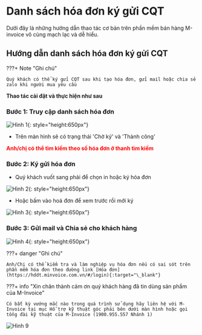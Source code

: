 # **Danh sách hóa đơn ký gửi CQT**

Dưới đây là những hướng dẫn thao tác cơ bản trên phần mềm bán hàng M-invoice vô cùng mạch lạc và dễ hiểu.

## **Hướng dẫn danh sách hóa đơn ký gửi CQT**

???+ Note "Ghi chú"

    Quý khách có thể ký gửi CQT sau khi tạo hóa đơn, gửi mail hoặc chia sẻ zalo khi người mua yêu cầu

**Thao tác cài đặt và thực hiện như sau**

### Bước 1: Truy cập danh sách hóa đơn

![Hình 1](../../assets/images/mSeller/danh-sach-hoa-don-1.png){: style="height:650px"}

- Trên màn hình sẽ có trạng thái 'Chờ ký' và 'Thành công'

<span style="color: red; font-weight: bold">Anh/chị có thể tìm kiếm theo số hóa đơn ở thanh tìm kiếm</span>

### Bước 2: Ký gửi hóa đơn

- Quý khách vuốt sang phải để chọn in hoặc ký hóa đơn

![Hình 2](../../assets/images/mSeller/danh-sach-hoa-don-2.png){: style="height:650px"}

- Hoặc bấm vào hoá đơn để xem trước rồi mới ký

![Hình 3](../../assets/images/mSeller/danh-sach-hoa-don-3.png){: style="height:650px"}

### Bước 3: Gửi mail và Chia sẻ cho khách hàng

![Hình 4](../../assets/images/mSeller/danh-sach-hoa-don-4.png){: style="height:650px"}

???+ danger "Ghi chú"

    Anh/Chị có thể kiểm tra và làm nghiệp vụ hóa đơn nếu có sai sót trên phần mềm hóa đơn theo đường link [Hóa đơn](https://hddt.minvoice.com.vn/#/login){:target="\_blank"}

???+ info "Xin chân thành cảm ơn quý khách hàng đã tin dùng sản phẩm của M-Invoice"

    Có bất kỳ vướng mắc nào trong quá trình sử dụng hãy liên hệ với M-Invoice tại mục Hỗ trợ kỹ thuật góc phải bên dưới màn hình hoặc gọi tổng đài kỹ thuật của M-Invoice (1900.955.557 Nhánh 1)

![Hình 9](../../assets/images/invoice2/hotro.png)
